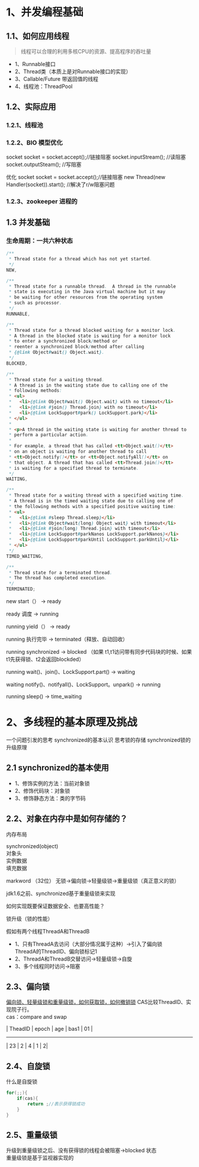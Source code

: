 # 1、并发编程基础

## 1.1、如何应用线程
> 线程可以合理的利用多核CPU的资源、提高程序的吞吐量
* 1、Runnable接口
* 2、Thread类（本质上是对Runnable接口的实现）
* 3、Callable/Future 带返回值的线程
* 4、线程池：ThreadPool

## 1.2、实际应用
### 1.2.1、线程池

### 1.2.2、BIO 模型优化 

socket socket = socket.accept();//链接阻塞
socket.inputStream();   //读阻塞
socket.outputSteam();   //写阻塞

优化
socket socket = socket.accept();//链接阻塞
new Thread(new Handler(socket)).start();   //解决了r/w阻塞问题

### 1.2.3、zookeeper 进程的

## 1.3 并发基础
### 生命周期：一共六种状态
``` java
/**
 * Thread state for a thread which has not yet started.
 */
NEW,

/**
 * Thread state for a runnable thread.  A thread in the runnable
 * state is executing in the Java virtual machine but it may
 * be waiting for other resources from the operating system
 * such as processor.
 */
RUNNABLE,

/**
 * Thread state for a thread blocked waiting for a monitor lock.
 * A thread in the blocked state is waiting for a monitor lock
 * to enter a synchronized block/method or
 * reenter a synchronized block/method after calling
 * {@link Object#wait() Object.wait}.
 */
BLOCKED,

/**
 * Thread state for a waiting thread.
 * A thread is in the waiting state due to calling one of the
 * following methods:
 * <ul>
 *   <li>{@link Object#wait() Object.wait} with no timeout</li>
 *   <li>{@link #join() Thread.join} with no timeout</li>
 *   <li>{@link LockSupport#park() LockSupport.park}</li>
 * </ul>
 *
 * <p>A thread in the waiting state is waiting for another thread to
 * perform a particular action.
 *
 * For example, a thread that has called <tt>Object.wait()</tt>
 * on an object is waiting for another thread to call
 * <tt>Object.notify()</tt> or <tt>Object.notifyAll()</tt> on
 * that object. A thread that has called <tt>Thread.join()</tt>
 * is waiting for a specified thread to terminate.
 */
WAITING,

/**
 * Thread state for a waiting thread with a specified waiting time.
 * A thread is in the timed waiting state due to calling one of
 * the following methods with a specified positive waiting time:
 * <ul>
 *   <li>{@link #sleep Thread.sleep}</li>
 *   <li>{@link Object#wait(long) Object.wait} with timeout</li>
 *   <li>{@link #join(long) Thread.join} with timeout</li>
 *   <li>{@link LockSupport#parkNanos LockSupport.parkNanos}</li>
 *   <li>{@link LockSupport#parkUntil LockSupport.parkUntil}</li>
 * </ul>
 */
TIMED_WAITING,

/**
 * Thread state for a terminated thread.
 * The thread has completed execution.
 */
TERMINATED;
```
new start（） → ready

ready 调度 → running

running yield（） → ready

running 执行完毕 → terminated（释放、自动回收）

running synchronized → blocked
（如果 t1,t1访问带有同步代码块的时候、如果t1先获得锁、t2会返回blockded）

running wait()、join()、LockSupport.part() → waiting

waiting notify()、notifyall()、LockSupport。unpark() → running

running sleep() → time_waiting



# 2、多线程的基本原理及挑战

一个问题引发的思考
synchronized的基本认识
思考锁的存储
synchronized锁的升级原理

## 2.1 synchronized的基本使用
* 1、修饰实例的方法：当前对象锁
* 2、修饰代码块：对象锁
* 3、修饰静态方法：类的字节码

## 2.2、对象在内存中是如何存储的？
内存布局  

synchronized(object)  
对象头  
实例数据  
填充数据  

markword  （32位）
无锁→偏向锁→轻量级锁→重量级锁（真正意义的锁）  

jdk1.6之前、synchronized基于重量级锁来实现  

如何实现既要保证数据安全、也要高性能？  


锁升级（锁的性能）  

假如有两个线程ThreadA和ThreadB  
* 1、只有ThreadA去访问（大部分情况属于这种）→引入了偏向锁   
ThreadA的ThreadID、偏向锁标记1  
* 2、ThreadA和ThreadB交替访问→轻量级锁→自旋  
* 3、多个线程同时访问→阻塞  


## 2.3、偏向锁
[偏向锁、轻量级锁和重量级锁，如何获取锁，如何撤销锁](https://blog.csdn.net/qq_39487033/article/details/84261640)
CAS比较ThreadID、实现院子行。  
cas：compare and swap  

| TheadID | epoch | age | bas1 | 01 |
___
| 23 | 2 | 4 | 1 | 2|

## 2.4、自旋锁
什么是自旋锁
``` java
for(;;){
    if(cas){
        return ;//表示获得锁成功
    }
}
```

## 2.5、重量级锁

升级到重量级锁之后、没有获得锁的线程会被阻塞→blocked 状态  
重量级锁是基于监视器实现的  


